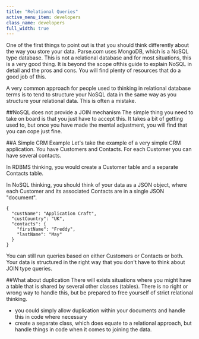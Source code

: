 ```yaml
---
title: "Relational Queries"
active_menu_item: developers
class_name: developers
full_width: true
---
```


One of the first things to point out is that you should think differently about the way you store your data. Parse.com uses MongoDB, which is a NoSQL type database. This is not a relational database and for most situations, this is a very good thing. It is beyond the scope ofthis guide to explain NoSQL in detail and the pros and cons. You will find plenty of resources that do a good job of this.

A very common approach for people used to thinking in relational database terms is to tend to structure your NoSQL data in the same way as you structure your relational data. This is often a mistake.

##NoSQL does not provide a JOIN mechanism
The simple thing you need to take on board is that you just have to accept this. It takes a bit of getting used to, but once you have made the mental adjustment, you will find that you can cope just fine.

##A Simple CRM Example
Let's take the example of a very simple CRM application. You have Customers and Contacts. For each Customer you can have several contacts.

In RDBMS thinking, you would create a Customer table and a separate Contacts table. 

In NoSQL thinking, you should think of your data as a JSON object, where each Customer and its associated Contacts are in a single JSON "document".

	{ 
	  "custName": "Application Craft",
	  "custCountry": "UK",
	  "contacts": {
	    "firstName": "Freddy",
	    "lastName": "May"
	  }
	}

You can still run queries based on either Customers or Contacts or both. Your data is  structured in the right way that you don't have to think about JOIN type queries.

##What about duplication
There will exists situations where you might have a table that is shared by several other classes (tables). There is no right or wrong way to handle this, but be prepared to free yourself of strict relational thinking.

- you could simply allow duplication within your documents and handle this in code where necessary
- create a separate class, which does equate to a relational approach, but handle things in code when it comes to joining the data.